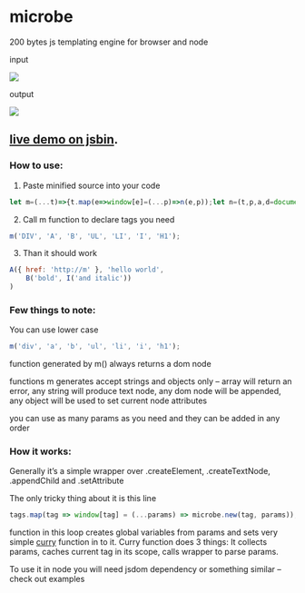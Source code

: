# microbe
200 bytes js templating engine for browser and node

input

![](https://i.imgur.com/HVuDykf.png)

output

![](https://i.imgur.com/Yxtij8c.png)

## [live demo on jsbin](https://jsbin.com/zawimed/edit?js,output).

### How to use:
1.	Paste minified source into your code
```javascript
let m=(...t)=>{t.map(e=>window[e]=(...p)=>n(e,p));let n=(t,p,a,d=document)=>(t=d.createElement(t),p.map(e=>{if((a=e.blur)||e.big){t.appendChild(a?e:d.createTextNode(e))}else for(a in e)t[a]=e[a]}),t)}
```
2.	Call m function to declare tags you need
```javascript
m('DIV', 'A', 'B', 'UL', 'LI', 'I', 'H1');
```
3.	Than it should work
```javascript
A({ href: 'http://m' }, 'hello world',
    B('bold', I('and italic'))
)
```

### Few things to note:

You can use lower case 
```javascript
m('div', 'a', 'b', 'ul', 'li', 'i', 'h1');
```

function generated by m() always returns a dom node

functions m generates accept strings and objects only – array will return an error,
any string will produce text node, any dom node will be appended, any object will be used to set current node attributes

you can use as many params as you need and they can be added in any order

### How it works:

Generally it’s a simple wrapper over .createElement, .createTextNode, .appendChild and .setAttribute

The only tricky thing about it is this line
```javascript
tags.map(tag => window[tag] = (...params) => microbe.new(tag, params)),
```
function in this loop creates global variables from params and sets very simple [curry](https://en.wikipedia.org/wiki/Currying) function in to it.
Curry function does 3 things:
It collects params, caches current tag in its scope, calls wrapper to parse params.

To use it in node you will need jsdom dependency or something similar – check out examples
